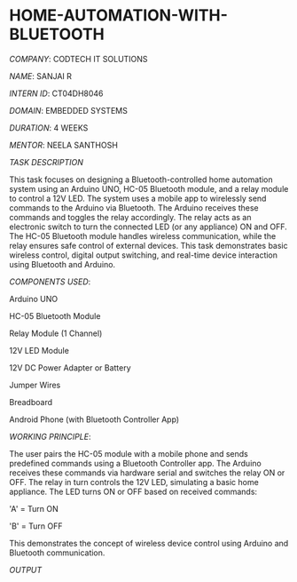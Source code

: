 # HOME-AUTOMATION-WITH-BLUETOOTH

*COMPANY*: CODTECH IT SOLUTIONS

*NAME*: SANJAI R

*INTERN ID*: CT04DH8046

*DOMAIN*: EMBEDDED SYSTEMS

*DURATION*: 4 WEEKS

*MENTOR*: NEELA SANTHOSH

*TASK DESCRIPTION*
  
This task focuses on designing a Bluetooth-controlled home automation system using an Arduino UNO, HC-05 Bluetooth module, and a relay module to control a 12V LED.
The system uses a mobile app to wirelessly send commands to the Arduino via Bluetooth. The Arduino receives these commands and toggles the relay accordingly. The relay acts as an electronic switch to turn the connected LED (or any appliance) ON and OFF. The HC-05 Bluetooth module handles wireless communication, while the relay ensures safe control of external devices.
This task demonstrates basic wireless control, digital output switching, and real-time device interaction using Bluetooth and Arduino.

*COMPONENTS USED*:
   
   Arduino UNO

  HC-05 Bluetooth Module

  Relay Module (1 Channel)

  12V LED Module

  12V DC Power Adapter or Battery

  Jumper Wires

  Breadboard

  Android Phone (with Bluetooth Controller App)

*WORKING PRINCIPLE*:

The user pairs the HC-05 module with a mobile phone and sends predefined commands using a Bluetooth Controller app. The Arduino receives these commands via hardware serial and switches the relay ON or OFF.
The relay in turn controls the 12V LED, simulating a basic home appliance. The LED turns ON or OFF based on received commands:

'A' = Turn ON

'B' = Turn OFF

This demonstrates the concept of wireless device control using Arduino and Bluetooth communication.

*OUTPUT*


